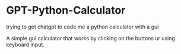# GPT-Python-Calculator
trying to get chatgpt to code me a python calculator with a gui


A simple gui calculator that works by clicking on the buttons ur using keyboard input.
